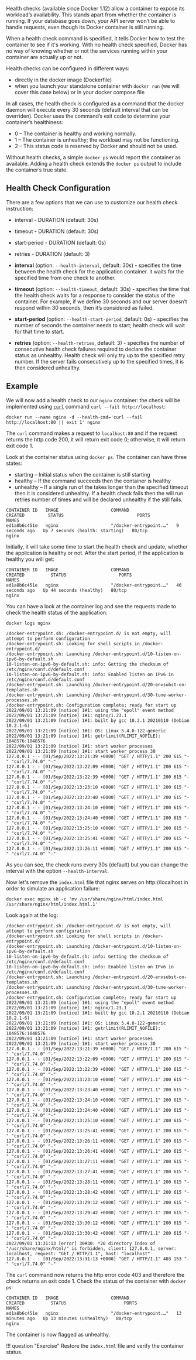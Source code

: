Health checks (available since Docker 1.12) allow a container to expose its workload’s availability. This stands apart from whether the container is running. If your database goes down, your API server won’t be able to handle requests, even though its Docker container is still running.

When a health check command is specified, it tells Docker how to test the container to see if it's working. With no health check specified, Docker has no way of knowing whether or not the services running within your container are actually up or not.

Health checks can be configured in different ways:

- directly in the docker image (Dockerfile)
- when you launch your standalone container with `docker run` (we will cover this case below) or in your docker compose file

In all cases, the health check is configured as a command that the docker daemon will execute every 30 seconds (default interval that can be overriden). Docker uses the command’s exit code to determine your container’s healthiness:

* 0 – The container is healthy and working normally.
* 1 – The container is unhealthy; the workload may not be functioning.
* 2 – This status code is reserved by Docker and should not be used. 

Without health checks, a simple `docker ps` would report the container as available. Adding a health check extends the `docker ps` output to include the container’s true state.

## Health Check Configuration

There are a few options that we can use to customize our health check instruction:

- interval - DURATION (default: 30s)
- timeout - DURATION (default: 30s)
- start-period - DURATION (default: 0s)
- retries - DURATION (default: 3)

- **interval** (option: `--health-interval`, default: 30s) - specifies the time between the health check for the application container. it waits for the specified time from one check to another.

- **timeout** (option: `--health-timeout`, default: 30s) - specifies the time that the health check waits for a response to consider the status of the container. For example, if we define 30 seconds and our server doesn’t respond within 30 seconds, then it’s considered as failed.

- **start-period** (option: `--health-start-period`, default: 0s) - specifies the number of seconds the container needs to start; health check will wait for that time to start.

- **retries** (option: `--health-retries`, default: 3) - specifies the number of consecutive health check failures required to declare the container status as unhealthy. Health check will only try up to the specified retry number. If the server fails consecutively up to the specified times, it is then considered unhealthy.

## Example

We will now add a health check to our `nginx` container: the check will be implemented using [`curl`](https://curl.se/docs/manpage.html) command `curl --fail http://localhost`:

```
docker run --name nginx -d --health-cmd='curl --fail http://localhost:80 || exit 1' nginx
``` 

The `curl` command makes a request to `localhost:80` and if the request returns the http code 200, it will return exit code 0; otherwise, it will return exit code 1. 

Look at the container status using `docker ps`. The container can have three states:

* starting – Initial status when the container is still starting
* healthy – If the command succeeds then the container is healthy
* unhealthy – If a single run of the  takes longer than the specified timeout then it is considered unhealthy. If a health check fails then the  will run retries number of times and will be declared unhealthy if the  still fails.

```
CONTAINER ID   IMAGE                    COMMAND                  CREATED         STATUS                            PORTS                                                           NAMES
ed1a8b6c451e   nginx                    "/docker-entrypoint.…"   9 seconds ago   Up 7 seconds (health: starting)   80/tcp                                                          nginx
```

Initially, it will take some time to start the health check and update, whether the application is healthy or not.
After the start period, if the application is healthy you will get:

```
CONTAINER ID   IMAGE                    COMMAND                  CREATED          STATUS                    PORTS                                                           NAMES
ed1a8b6c451e   nginx                    "/docker-entrypoint.…"   46 seconds ago   Up 44 seconds (healthy)   80/tcp                                                          nginx
```

You can have a look at the container log and see the requests made to check the health status of the application:

```
docker logs nginx
```
```
/docker-entrypoint.sh: /docker-entrypoint.d/ is not empty, will attempt to perform configuration
/docker-entrypoint.sh: Looking for shell scripts in /docker-entrypoint.d/
/docker-entrypoint.sh: Launching /docker-entrypoint.d/10-listen-on-ipv6-by-default.sh
10-listen-on-ipv6-by-default.sh: info: Getting the checksum of /etc/nginx/conf.d/default.conf
10-listen-on-ipv6-by-default.sh: info: Enabled listen on IPv6 in /etc/nginx/conf.d/default.conf
/docker-entrypoint.sh: Launching /docker-entrypoint.d/20-envsubst-on-templates.sh
/docker-entrypoint.sh: Launching /docker-entrypoint.d/30-tune-worker-processes.sh
/docker-entrypoint.sh: Configuration complete; ready for start up
2022/09/01 13:21:09 [notice] 1#1: using the "epoll" event method
2022/09/01 13:21:09 [notice] 1#1: nginx/1.23.1
2022/09/01 13:21:09 [notice] 1#1: built by gcc 10.2.1 20210110 (Debian 10.2.1-6)
2022/09/01 13:21:09 [notice] 1#1: OS: Linux 5.4.0-122-generic
2022/09/01 13:21:09 [notice] 1#1: getrlimit(RLIMIT_NOFILE): 1048576:1048576
2022/09/01 13:21:09 [notice] 1#1: start worker processes
2022/09/01 13:21:09 [notice] 1#1: start worker process 30
127.0.0.1 - - [01/Sep/2022:13:21:39 +0000] "GET / HTTP/1.1" 200 615 "-" "curl/7.74.0" "-"
127.0.0.1 - - [01/Sep/2022:13:22:09 +0000] "GET / HTTP/1.1" 200 615 "-" "curl/7.74.0" "-"
127.0.0.1 - - [01/Sep/2022:13:22:39 +0000] "GET / HTTP/1.1" 200 615 "-" "curl/7.74.0" "-"
127.0.0.1 - - [01/Sep/2022:13:23:10 +0000] "GET / HTTP/1.1" 200 615 "-" "curl/7.74.0" "-"
127.0.0.1 - - [01/Sep/2022:13:23:40 +0000] "GET / HTTP/1.1" 200 615 "-" "curl/7.74.0" "-"
127.0.0.1 - - [01/Sep/2022:13:24:10 +0000] "GET / HTTP/1.1" 200 615 "-" "curl/7.74.0" "-"
127.0.0.1 - - [01/Sep/2022:13:24:40 +0000] "GET / HTTP/1.1" 200 615 "-" "curl/7.74.0" "-"
127.0.0.1 - - [01/Sep/2022:13:25:10 +0000] "GET / HTTP/1.1" 200 615 "-" "curl/7.74.0" "-"
127.0.0.1 - - [01/Sep/2022:13:25:41 +0000] "GET / HTTP/1.1" 200 615 "-" "curl/7.74.0" "-"
127.0.0.1 - - [01/Sep/2022:13:26:11 +0000] "GET / HTTP/1.1" 200 615 "-" "curl/7.74.0" "-"
```

As you can see, the check runs every 30s (default) but you can change the interval with the option `--health-interval`.

Now let's remove the `index.html` file that nginx serves on http://localhost in order to simulate an application failure:

```
docker exec nginx sh -c 'mv /usr/share/nginx/html/index.html /usr/share/nginx/html/index.html.1'
```

Look again at the log:

```
/docker-entrypoint.sh: /docker-entrypoint.d/ is not empty, will attempt to perform configuration
/docker-entrypoint.sh: Looking for shell scripts in /docker-entrypoint.d/
/docker-entrypoint.sh: Launching /docker-entrypoint.d/10-listen-on-ipv6-by-default.sh
10-listen-on-ipv6-by-default.sh: info: Getting the checksum of /etc/nginx/conf.d/default.conf
10-listen-on-ipv6-by-default.sh: info: Enabled listen on IPv6 in /etc/nginx/conf.d/default.conf
/docker-entrypoint.sh: Launching /docker-entrypoint.d/20-envsubst-on-templates.sh
/docker-entrypoint.sh: Launching /docker-entrypoint.d/30-tune-worker-processes.sh
/docker-entrypoint.sh: Configuration complete; ready for start up
2022/09/01 13:21:09 [notice] 1#1: using the "epoll" event method
2022/09/01 13:21:09 [notice] 1#1: nginx/1.23.1
2022/09/01 13:21:09 [notice] 1#1: built by gcc 10.2.1 20210110 (Debian 10.2.1-6)
2022/09/01 13:21:09 [notice] 1#1: OS: Linux 5.4.0-122-generic
2022/09/01 13:21:09 [notice] 1#1: getrlimit(RLIMIT_NOFILE): 1048576:1048576
2022/09/01 13:21:09 [notice] 1#1: start worker processes
2022/09/01 13:21:09 [notice] 1#1: start worker process 30
127.0.0.1 - - [01/Sep/2022:13:21:39 +0000] "GET / HTTP/1.1" 200 615 "-" "curl/7.74.0" "-"
127.0.0.1 - - [01/Sep/2022:13:22:09 +0000] "GET / HTTP/1.1" 200 615 "-" "curl/7.74.0" "-"
127.0.0.1 - - [01/Sep/2022:13:22:39 +0000] "GET / HTTP/1.1" 200 615 "-" "curl/7.74.0" "-"
127.0.0.1 - - [01/Sep/2022:13:23:10 +0000] "GET / HTTP/1.1" 200 615 "-" "curl/7.74.0" "-"
127.0.0.1 - - [01/Sep/2022:13:23:40 +0000] "GET / HTTP/1.1" 200 615 "-" "curl/7.74.0" "-"
127.0.0.1 - - [01/Sep/2022:13:24:10 +0000] "GET / HTTP/1.1" 200 615 "-" "curl/7.74.0" "-"
127.0.0.1 - - [01/Sep/2022:13:24:40 +0000] "GET / HTTP/1.1" 200 615 "-" "curl/7.74.0" "-"
127.0.0.1 - - [01/Sep/2022:13:25:10 +0000] "GET / HTTP/1.1" 200 615 "-" "curl/7.74.0" "-"
127.0.0.1 - - [01/Sep/2022:13:25:41 +0000] "GET / HTTP/1.1" 200 615 "-" "curl/7.74.0" "-"
127.0.0.1 - - [01/Sep/2022:13:26:11 +0000] "GET / HTTP/1.1" 200 615 "-" "curl/7.74.0" "-"
127.0.0.1 - - [01/Sep/2022:13:26:41 +0000] "GET / HTTP/1.1" 200 615 "-" "curl/7.74.0" "-"
127.0.0.1 - - [01/Sep/2022:13:27:11 +0000] "GET / HTTP/1.1" 200 615 "-" "curl/7.74.0" "-"
127.0.0.1 - - [01/Sep/2022:13:27:41 +0000] "GET / HTTP/1.1" 200 615 "-" "curl/7.74.0" "-"
127.0.0.1 - - [01/Sep/2022:13:28:11 +0000] "GET / HTTP/1.1" 200 615 "-" "curl/7.74.0" "-"
127.0.0.1 - - [01/Sep/2022:13:28:42 +0000] "GET / HTTP/1.1" 200 615 "-" "curl/7.74.0" "-"
127.0.0.1 - - [01/Sep/2022:13:29:12 +0000] "GET / HTTP/1.1" 200 615 "-" "curl/7.74.0" "-"
127.0.0.1 - - [01/Sep/2022:13:29:42 +0000] "GET / HTTP/1.1" 200 615 "-" "curl/7.74.0" "-"
127.0.0.1 - - [01/Sep/2022:13:30:12 +0000] "GET / HTTP/1.1" 200 615 "-" "curl/7.74.0" "-"
127.0.0.1 - - [01/Sep/2022:13:30:42 +0000] "GET / HTTP/1.1" 200 615 "-" "curl/7.74.0" "-"
2022/09/01 13:31:13 [error] 30#30: *20 directory index of "/usr/share/nginx/html/" is forbidden, client: 127.0.0.1, server: localhost, request: "GET / HTTP/1.1", host: "localhost"
127.0.0.1 - - [01/Sep/2022:13:31:13 +0000] "GET / HTTP/1.1" 403 153 "-" "curl/7.74.0" "-"
```

The `curl` command now returns the http error code 403 and therefore the check returns an exit code 1. Check the status of the container with `docker ps`:

```
CONTAINER ID   IMAGE                    COMMAND                  CREATED          STATUS                      PORTS                                                           NAMES
ed1a8b6c451e   nginx                    "/docker-entrypoint.…"   13 minutes ago   Up 13 minutes (unhealthy)   80/tcp                                                          nginx
```

The container is now flagged as unhealthy.

!!! question "Exercise"
    Restore the `index.html` file and verify the container status.

